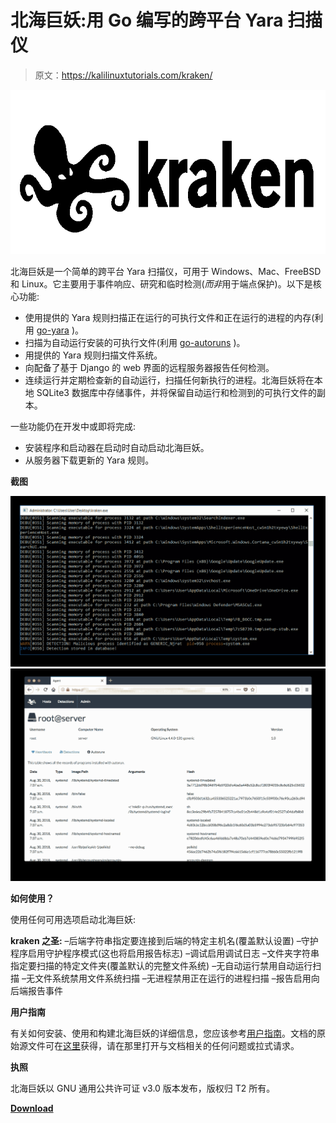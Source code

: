 # 北海巨妖:用 Go 编写的跨平台 Yara 扫描仪

> 原文：<https://kalilinuxtutorials.com/kraken/>

[![Kraken : Cross Platform Yara Scanner Written In Go](img//20efe3b889c648a76174a09ea60f1de6.png "Kraken : Cross Platform Yara Scanner Written In Go")](https://1.bp.blogspot.com/-p1mKdHimClg/X6nDlPxyRVI/AAAAAAAAH9U/uY3chqxssHI76wjpMC_51bc29-brifjDgCLcBGAsYHQ/s728/kraken%25281%2529.png)

北海巨妖是一个简单的跨平台 Yara 扫描仪，可用于 Windows、Mac、FreeBSD 和 Linux。它主要用于事件响应、研究和临时检测(*而非*用于端点保护)。以下是核心功能:

*   使用提供的 Yara 规则扫描正在运行的可执行文件和正在运行的进程的内存(利用 [go-yara](https://github.com/hillu/go-yara) )。
*   扫描为自动运行安装的可执行文件(利用 [go-autoruns](https://github.com/botherder/go-autoruns) )。
*   用提供的 Yara 规则扫描文件系统。
*   向配备了基于 Django 的 web 界面的远程服务器报告任何检测。
*   连续运行并定期检查新的自动运行，扫描任何新执行的进程。北海巨妖将在本地 SQLite3 数据库中存储事件，并将保留自动运行和检测到的可执行文件的副本。

一些功能仍在开发中或即将完成:

*   安装程序和启动器在启动时自动启动北海巨妖。
*   从服务器下载更新的 Yara 规则。

**截图**

![](img//767295a10d829cdebf3e3070f0068c8f.png)![](img//2c3efe2fa58a6de568198a1b75b1220f.png)

**如何使用？**

使用任何可用选项启动北海巨妖:

**kraken 之圣:**
–后端字符串指定要连接到后端的特定主机名(覆盖默认设置)
–守护程序启用守护程序模式(这也将启用报告标志)
–调试启用调试日志
–文件夹字符串指定要扫描的特定文件夹(覆盖默认的完整文件系统)
–无自动运行禁用自动运行扫描
–无文件系统禁用文件系统扫描
–无进程禁用正在运行的进程扫描
–报告启用向后端报告事件

**用户指南**

有关如何安装、使用和构建北海巨妖的详细信息，您应该参考[用户指南](https://kraken.gitbook.io/user-guide/)。文档的原始源文件可在[这里](https://github.com/botherder/kraken-docs)获得，请在那里打开与文档相关的任何问题或拉式请求。

**执照**

北海巨妖以 GNU 通用公共许可证 v3.0 版本发布，版权归 T2 所有。

[**Download**](https://github.com/botherder/kraken)